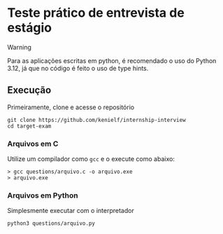 # Teste prático de entrevista de estágio
> [!WARNING]
> Para as aplicações escritas em python, é recomendado o uso do Python 3.12,
> já que no código é feito o uso de type hints.

## Execução
Primeiramente, clone e acesse o repositório
```
git clone https://github.com/kenielf/internship-interview
cd target-exam
```

### Arquivos em C
Utilize um compilador como `gcc` e o execute como abaixo:
```
> gcc questions/arquivo.c -o arquivo.exe
> arquivo.exe
```

### Arquivos em Python
Simplesmente executar com o interpretador
```bash
python3 questions/arquivo.py
```
